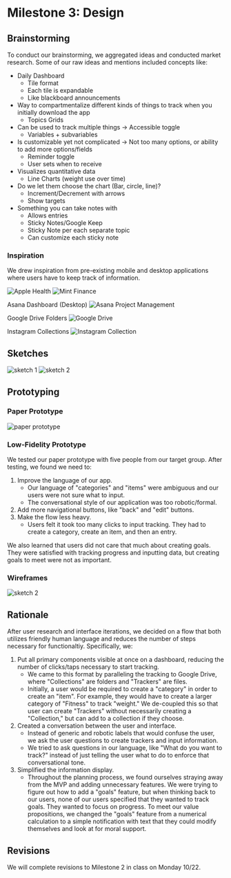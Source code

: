 # Milestone 3: Design

## Brainstorming

To conduct our brainstorming, we aggregated ideas and conducted market research. Some of our raw ideas and mentions included concepts like:

 * Daily Dashboard
   * Tile format 
   * Each tile is expandable 
   * Like blackboard announcements
 * Way to compartmentalize different kinds of things to track when you initially download the app 
   * Topics Grids
 * Can be used to track multiple things → Accessible toggle
   * Variables + subvariables 
 * Is customizable yet not complicated → Not too many options, or ability to add more options/fields
   * Reminder toggle
   * User sets when to receive 
 * Visualizes quantitative data
   * Line Charts (weight use over time) 
 * Do we let them choose the chart (Bar, circle, line)?
    * Increment/Decrement with arrows 
    * Show targets 
 * Something you can take notes with
   * Allows entries
   * Sticky Notes/Google Keep	
   * Sticky Note per each separate topic 
   * Can customize each sticky note


### Inspiration
We drew inspiration from pre-existing mobile and desktop applications where users have to keep track of information.

![Apple Health](images/apple-health.png)
![Mint Finance](images/mint.png)

Asana Dashboard (Desktop)
![Asana Project Management](images/asana-dashboard.png)

Google Drive Folders
![Google Drive](images/google-drive.PNG)

Instagram Collections
![Instagram Collection](images/ig-collections.PNG)


## Sketches
![sketch 1](images/group-sketch1.jpg)
![sketch 2](images/group-sketch2.jpg)


## Prototyping

### Paper Prototype
![paper prototype](images/paper-prototype-1.png)


### Low-Fidelity Prototype

We tested our paper prototype with five people from our target group. 
After testing, we found we need to:
1. Improve the language of our app. 
	- Our language of "categories" and "items" were ambiguous and our users were not sure what to input. 
	- The conversational style of our application was too robotic/formal.
2. Add more navigational buttons, like "back" and "edit" buttons.
3. Make the flow less heavy.
	- Users felt it took too many clicks to input tracking. They had to create a category, create an item, and then an entry.

We also learned that users did not care that much about creating goals. They were satisfied with tracking progress and inputting data, but creating goals to meet were not as important.


### Wireframes

![sketch 2](images/wireframes-med.png)

## Rationale

After user research and interface iterations, we decided on a flow that both utilizes friendly human language and reduces the number of steps necessary for functionaltiy. Specifically, we:
1. Put all primary components visible at once on a dashboard, reducing the number of clicks/taps necessary to start tracking.
	- We came to this format by paralleling the tracking to Google Drive, where "Collections" are folders and "Trackers" are files.
	- Initially, a user would be required to create a "category" in order to create an "item". For example, they would have to create a larger category of "Fitness" to track "weight." We de-coupled this so that user can create "Trackers" without necessarily creating a "Collection," but can add to a collection if they choose. 
2. Created a conversation between the user and interface.
	- Instead of generic and robotic labels that would confuse the user, we ask the user questions to create trackers and input information.
	- We tried to ask questions in our language, like "What do you want to track?" instead of just telling the user what to do to enforce that conversational tone. 
3. Simplified the information display.
	- Throughout the planning process, we found ourselves straying away from the MVP and adding unnecessary features. We were trying to figure out how to add a "goals" feature, but when thinking back to our users, none of our users specified that they wanted to track goals. They wanted to focus on progress. To meet our value propositions, we changed the "goals" feature from a numerical calculation to a simple notification with text that they could modify themselves and look at for moral support.


## Revisions
We will complete revisions to Milestone 2 in class on Monday 10/22.

